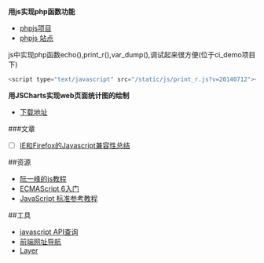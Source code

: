 **用js实现php函数功能**
* [phpjs项目](https://github.com/kvz/phpjs "用js实现php函数功能")
* [phpjs 站点](http://phpjs.org/)

js中实现php函数echo(),print_r(),var_dump(),调试起来很方便(位于ci_demo项目下)

```javascript
<script type="text/javascript" src="/static/js/print_r.js?v=20140712"></script>
```

**用JSCharts实现web页面统计图的绘制**
* [下载地址](http://www.jscharts.com/)

###文章
- [ ] [IE和Firefox的Javascript兼容性总结](http://www.w3cfuns.com/blog-5458045-5402779.html)

##资源
* [阮一峰的js教程](https://github.com/ruanyf)
* [ECMAScript 6入门](http://es6.ruanyifeng.com/)
* [JavaScript 标准参考教程](http://javascript.ruanyifeng.com/)

##工具
* [javascript API查询](http://www.javascripture.com/)
* [前端网址导航](http://sentsin.com/daohang/)
* [Layer](http://layer.layui.com/)

